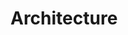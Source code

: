 # Architecture

<figure><img src=".gitbook/assets/Canvas Business Model (17).png" alt=""><figcaption></figcaption></figure>

<figure><img src=".gitbook/assets/Canvas Business Model (18).png" alt=""><figcaption></figcaption></figure>
